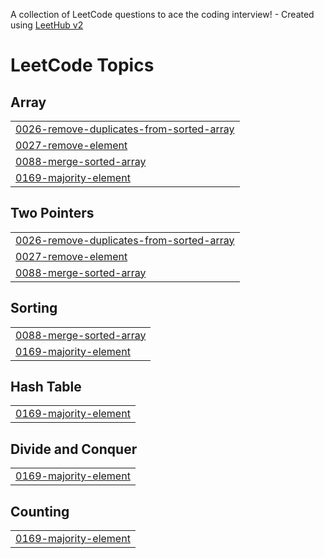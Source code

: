 A collection of LeetCode questions to ace the coding interview! - Created using [LeetHub v2](https://github.com/arunbhardwaj/LeetHub-2.0)
<!---LeetCode Topics Start-->
# LeetCode Topics
## Array
|  |
| ------- |
| [0026-remove-duplicates-from-sorted-array](https://github.com/Tayyabbahadur/Leetcode-interview/tree/master/0026-remove-duplicates-from-sorted-array) |
| [0027-remove-element](https://github.com/Tayyabbahadur/Leetcode-interview/tree/master/0027-remove-element) |
| [0088-merge-sorted-array](https://github.com/Tayyabbahadur/Leetcode-interview/tree/master/0088-merge-sorted-array) |
| [0169-majority-element](https://github.com/Tayyabbahadur/Leetcode-interview/tree/master/0169-majority-element) |
## Two Pointers
|  |
| ------- |
| [0026-remove-duplicates-from-sorted-array](https://github.com/Tayyabbahadur/Leetcode-interview/tree/master/0026-remove-duplicates-from-sorted-array) |
| [0027-remove-element](https://github.com/Tayyabbahadur/Leetcode-interview/tree/master/0027-remove-element) |
| [0088-merge-sorted-array](https://github.com/Tayyabbahadur/Leetcode-interview/tree/master/0088-merge-sorted-array) |
## Sorting
|  |
| ------- |
| [0088-merge-sorted-array](https://github.com/Tayyabbahadur/Leetcode-interview/tree/master/0088-merge-sorted-array) |
| [0169-majority-element](https://github.com/Tayyabbahadur/Leetcode-interview/tree/master/0169-majority-element) |
## Hash Table
|  |
| ------- |
| [0169-majority-element](https://github.com/Tayyabbahadur/Leetcode-interview/tree/master/0169-majority-element) |
## Divide and Conquer
|  |
| ------- |
| [0169-majority-element](https://github.com/Tayyabbahadur/Leetcode-interview/tree/master/0169-majority-element) |
## Counting
|  |
| ------- |
| [0169-majority-element](https://github.com/Tayyabbahadur/Leetcode-interview/tree/master/0169-majority-element) |
<!---LeetCode Topics End-->